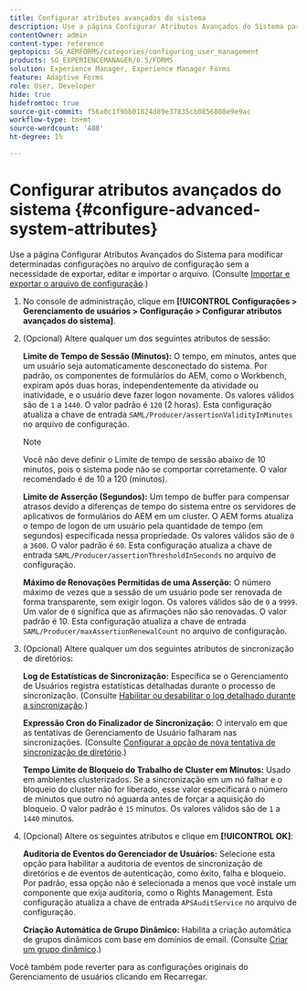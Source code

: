 ```yaml
---
title: Configurar atributos avançados do sistema
description: Use a página Configurar Atributos Avançados do Sistema para modificar determinadas configurações no arquivo de configuração sem a necessidade de exportar, editar e importar o arquivo.
contentOwner: admin
content-type: reference
geptopics: SG_AEMFORMS/categories/configuring_user_management
products: SG_EXPERIENCEMANAGER/6.5/FORMS
solution: Experience Manager, Experience Manager Forms
feature: Adaptive Forms
role: User, Developer
hide: true
hidefromtoc: true
source-git-commit: f56a0c1f9bb01824d89e37835cb0856808e9e9ac
workflow-type: tm+mt
source-wordcount: '480'
ht-degree: 1%

---
```


# Configurar atributos avançados do sistema {#configure-advanced-system-attributes}

Use a página Configurar Atributos Avançados do Sistema para modificar determinadas configurações no arquivo de configuração sem a necessidade de exportar, editar e importar o arquivo. (Consulte [Importar e exportar o arquivo de configuração](/help/forms/using/admin-help/importing-exporting-configuration-file.md#importing-and-exporting-the-configuration-file).)

1. No console de administração, clique em **[!UICONTROL Configurações > Gerenciamento de usuários > Configuração > Configurar atributos avançados do sistema]**.
1. (Opcional) Altere qualquer um dos seguintes atributos de sessão:

   **Limite de Tempo de Sessão (Minutos):** O tempo, em minutos, antes que um usuário seja automaticamente desconectado do sistema. Por padrão, os componentes de formulários do AEM, como o Workbench, expiram após duas horas, independentemente da atividade ou inatividade, e o usuário deve fazer logon novamente. Os valores válidos são de `1` a `1440`. O valor padrão é `120` (2 horas). Esta configuração atualiza a chave de entrada `SAML/Producer/assertionValidityInMinutes` no arquivo de configuração.

   >[!NOTE]
   >
   >Você não deve definir o Limite de tempo de sessão abaixo de 10 minutos, pois o sistema pode não se comportar corretamente. O valor recomendado é de 10 a 120 (minutos).

   **Limite de Asserção (Segundos):** Um tempo de buffer para compensar atrasos devido a diferenças de tempo do sistema entre os servidores de aplicativos de formulários do AEM em um cluster. O AEM forms atualiza o tempo de logon de um usuário pela quantidade de tempo (em segundos) especificada nessa propriedade. Os valores válidos são de `0` a `3600`. O valor padrão é `60`. Esta configuração atualiza a chave de entrada `SAML/Producer/assertionThresholdInSeconds` no arquivo de configuração.

   **Máximo de Renovações Permitidas de uma Asserção:** O número máximo de vezes que a sessão de um usuário pode ser renovada de forma transparente, sem exigir logon. Os valores válidos são de `0` a `9999`. Um valor de `0` significa que as afirmações não são renovadas. O valor padrão é 10. Esta configuração atualiza a chave de entrada `SAML/Producer/maxAssertionRenewalCount` no arquivo de configuração.

1. (Opcional) Altere qualquer um dos seguintes atributos de sincronização de diretórios:

   **Log de Estatísticas de Sincronização:** Especifica se o Gerenciamento de Usuários registra estatísticas detalhadas durante o processo de sincronização. (Consulte [Habilitar ou desabilitar o log detalhado durante a sincronização](/help/forms/using/admin-help/synchronizing-directories.md#enable-or-disable-detailed-logging-during-synchronization).)

   **Expressão Cron do Finalizador de Sincronização:** O intervalo em que as tentativas de Gerenciamento de Usuário falharam nas sincronizações. (Consulte [Configurar a opção de nova tentativa de sincronização de diretório](/help/forms/using/admin-help/synchronizing-directories.md#configure-the-directory-synchronization-retry-option).)

   **Tempo Limite de Bloqueio do Trabalho de Cluster em Minutos:** Usado em ambientes clusterizados. Se a sincronização em um nó falhar e o bloqueio do cluster não for liberado, esse valor especificará o número de minutos que outro nó aguarda antes de forçar a aquisição do bloqueio. O valor padrão é `15` minutos. Os valores válidos são de `1` a `1440` minutos.

1. (Opcional) Altere os seguintes atributos e clique em **[!UICONTROL OK]**:

   **Auditoria de Eventos do Gerenciador de Usuários:** Selecione esta opção para habilitar a auditoria de eventos de sincronização de diretórios e de eventos de autenticação, como êxito, falha e bloqueio. Por padrão, essa opção não é selecionada a menos que você instale um componente que exija auditoria, como o Rights Management. Esta configuração atualiza a chave de entrada `APSAuditService` no arquivo de configuração.

   **Criação Automática de Grupo Dinâmico:** Habilita a criação automática de grupos dinâmicos com base em domínios de email. (Consulte [Criar um grupo dinâmico](/help/forms/using/admin-help/creating-configuring-groups.md#create-a-dynamic-group).)

Você também pode reverter para as configurações originais do Gerenciamento de usuários clicando em Recarregar.
